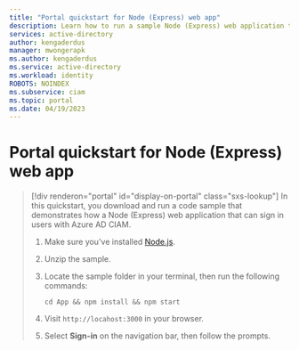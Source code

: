 ```yaml
---
title: "Portal quickstart for Node (Express) web app" 
description: Learn how to run a sample Node (Express) web application to sign in users 
services: active-directory 
author: kengaderdus 
manager: mwongerapk 
ms.author: kengaderdus 
ms.service: active-directory 
ms.workload: identity 
ROBOTS: NOINDEX 
ms.subservice: ciam 
ms.topic: portal 
ms.date: 04/19/2023 
---
```

# Portal quickstart for Node (Express) web app

> [!div renderon="portal" id="display-on-portal" class="sxs-lookup"]
> In this quickstart, you download and run a code sample that demonstrates how a Node (Express) web application that can sign in users with Azure AD CIAM.
>
> 1. Make sure you've installed [Node.js](https://nodejs.org/download/).
> 1. Unzip the sample.
> 1. Locate the sample folder in your terminal, then run the following commands:
>
>    ```console
>    cd App && npm install && npm start
>    ```
>
> 1. Visit `http://locahost:3000` in your browser.
> 1. Select **Sign-in** on the navigation bar, then follow the prompts.
>
